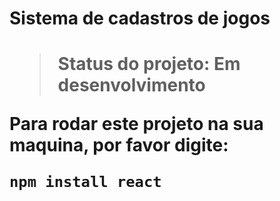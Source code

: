 <h1>Sistema de cadastros de jogos<h1>

> Status do projeto: Em desenvolvimento

Para rodar este projeto na sua maquina, por favor digite:
```
npm install react
```
